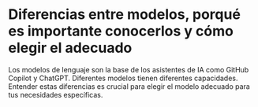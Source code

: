 # Diferencias entre modelos, porqué es importante conocerlos y cómo elegir el adecuado

Los modelos de lenguaje son la base de los asistentes de IA como GitHub Copilot y ChatGPT. Diferentes modelos tienen diferentes capacidades. Entender estas diferencias es crucial para elegir el modelo adecuado para tus necesidades específicas.